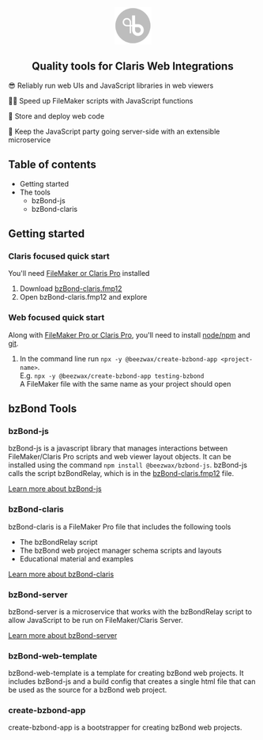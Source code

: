 <p align="center"><img src="bzbond_logo.png" width="75"/></p>

<h2 align="center">Quality tools for Claris Web Integrations</h1>

😎 Reliably run web UIs and JavaScript libraries in web viewers

🏃🏼 Speed up FileMaker scripts with JavaScript functions

💾 Store and deploy web code

🎉 Keep the JavaScript party going server-side with an extensible microservice

## Table of contents

- Getting started
- The tools
  - bzBond-js
  - bzBond-claris

## Getting started

### Claris focused quick start

You'll need [FileMaker or Claris Pro](https://www.claris.com/) installed

1. Download [bzBond-claris.fmp12](packages/bzBond-claris/bzBond-claris.fmp12)
2. Open bzBond-claris.fmp12 and explore

### Web focused quick start

Along with [FileMaker Pro or Claris Pro](https://www.claris.com/), you'll need to install [node/npm](https://nodejs.org/en/download/) and [git](https://git-scm.com/downloads).

1. In the command line run `npx -y @beezwax/create-bzbond-app <project-name>`.<br>
E.g. `npx -y @beezwax/create-bzbond-app testing-bzbond`<br>
A FileMaker file with the same name as your project should open

## bzBond Tools

### bzBond-js

bzBond-js is a javascript library that manages interactions between FileMaker/Claris Pro scripts and web viewer layout objects. It can be installed using the command `npm install @beezwax/bzbond-js`. bzBond-js calls the script bzBondRelay, which is in the [bzBond-claris.fmp12](#bzbond-claris) file.

[Learn more about bzBond-js](packages/bzBond-js/README.md)

### bzBond-claris

bzBond-claris is a FileMaker Pro file that includes the following tools
- The bzBondRelay script
- The bzBond web project manager schema scripts and layouts
- Educational material and examples

[Learn more about bzBond-claris](packages/bzBond-claris/README.md)

### bzBond-server

bzBond-server is a microservice that works with the bzBondRelay script to allow JavaScript to be run on FileMaker/Claris Server.

[Learn more about bzBond-server](packages/bzBond-server/README.md)

### bzBond-web-template

bzBond-web-template is a template for creating bzBond web projects. It includes bzBond-js and a build config that creates a single html file that can be used as the source for a bzBond web project.

### create-bzbond-app

create-bzbond-app is a bootstrapper for creating bzBond web projects.